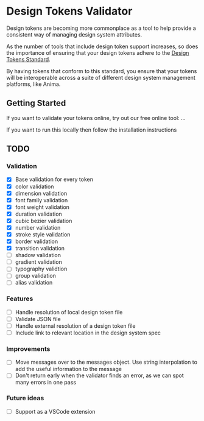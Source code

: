 # Design Tokens Validator

Design tokens are becoming more commonplace as a tool to help provide a consistent way of managing design system attributes.

As the number of tools that include design token support increases, so does the importance of ensuring that your design tokens adhere to the [Design Tokens Standard](https://design-tokens.github.io/community-group/format/#introduction).

By having tokens that conform to this standard, you ensure that your tokens will be interoperable across a suite of different design system management platforms, like Anima.

## Getting Started

If you want to validate your tokens online, try out our free online tool: ...

If you want to run this locally then follow the installation instructions

## TODO

### Validation

- [x] Base validation for every token
- [x] color validation
- [x] dimension validation
- [x] font family validation
- [x] font weight validation
- [x] duration validation
- [x] cubic bezier validation
- [x] number validation
- [x] stroke style validation
- [x] border validation
- [x] transition validation
- [ ] shadow validation
- [ ] gradient validation
- [ ] typography validtion
- [ ] group validation
- [ ] alias validation

### Features

- [ ] Handle resolution of local design token file
- [ ] Validate JSON file
- [ ] Handle external resolution of a design token file
- [ ] Include link to relevant location in the design system spec

### Improvements

- [ ] Move messages over to the messages object. Use string interpolation to add the useful information to the message
- [ ] Don't return early when the validator finds an error, as we can spot many errors in one pass

### Future ideas

- [ ] Support as a VSCode extension

